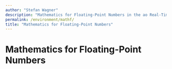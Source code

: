 ```yaml
---
author: "Stefan Wagner"
description: "Mathematics for Floating-Point Numbers in the ao Real-Time Operating System (RTOS)."
permalink: /environment/mathf/
title: "Mathematics for Floating-Point Numbers"
---
```


# Mathematics for Floating-Point Numbers
